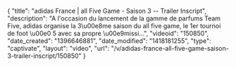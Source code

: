 {
    "title": "adidas France | all Five Game - Saison 3 -- Trailer Inscript",
    "description": "A l'occasion du lancement de la gamme de parfums Team Five, adidas organise la 3\u00e8me saison du all five game, le 1er tournoi de foot \u00e0 5 avec sa propre \u00e9missi...",
    "videoid": "150850",
    "date_created": "1396646881",
    "date_modified": "1418181255",
    "type": "captivate",
    "layout": "video",
    "url": "\/v\/adidas-france-all-five-game-saison-3-trailer-inscript\/150850"
}